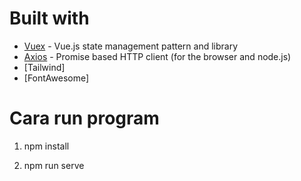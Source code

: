 # Built with

- [Vuex](https://vuex.vuejs.org/) - Vue.js state management pattern and library
- [Axios](https://github.com/axios/axios) - Promise based HTTP client (for the browser and node.js)
- [Tailwind]
- [FontAwesome]

# Cara run program

1. npm install

2. npm run serve

